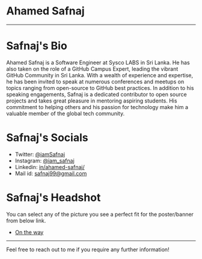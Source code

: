 # Ahamed Safnaj

- - -

# Safnaj's Bio

Ahamed Safnaj is a Software Engineer at Sysco LABS in Sri Lanka. He has also taken on the role of a GitHub Campus Expert, leading the vibrant GitHub Community in Sri Lanka. With a wealth of experience and expertise, he has been invited to speak at numerous conferences and meetups on topics ranging from open-source to GitHub best practices. In addition to his speaking engagements, Safnaj is a dedicated contributor to open source projects and takes great pleasure in mentoring aspiring students. His commitment to helping others and his passion for technology make him a valuable member of the global tech community.

# Safnaj's Socials

- Twitter: <a href="https://twitter.com/iamSafnaj/">@iamSafnaj</a>
- Instagram: <a href="https://www.instagram.com/iam_safnaj/">@iam_safnaj</a>
- Linkedin: <a href="https://www.linkedin.com/in/ahamed-safnaj/">in/ahamed-safnaj/</a>
- Mail id: <a href="mailto:safnaj99@gmail.com">safnaj99@gmail.com</a>

# Safnaj's Headshot

You can select any of the picture you see a perfect fit for the poster/banner from below link.
- <a href="#">On the way</a>

- - -

Feel free to reach out to me if you require any further information!
